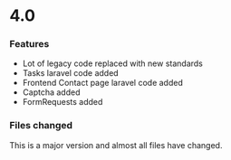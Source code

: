 # 4.0

### Features

* Lot of legacy code replaced with new standards
* Tasks laravel code added
* Frontend Contact page laravel code added
* Captcha added
* FormRequests added



### Files changed

This is a major version and almost all files have changed.
